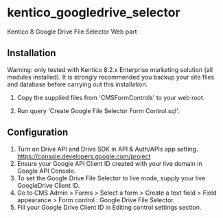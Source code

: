 # kentico_googledrive_selector
Kentico 8 Google Drive File Selector Web part




Installation
--------------------
Warning: only tested with Kentico 8.2.x Enterprise marketing solution (all modules installed). 
It is strongly recommended you backup your site files and database before carrying out this installation.

1. Copy the supplied files from 'CMSFormControls' to your web root.

2. Run query 'Create Google File Selector Form Control.sql'.


Configuration
--------------------
1. Turn on Drive API and Drive SDK in API & Auth/APIs app setting. https://console.developers.google.com/project
2. Ensure your Google API Client ID created with your live domain in Google API Console. 
3. To set the Google Drive File Selector to live mode, supply your live GoogleDrive Client ID.
4. Go to CMS Admin > Forms > Select a form > Create a text field  > Field appearance > Form control : Google Drive File Selector.
5. Fill your Google Drive Client ID in Editing control settings section.